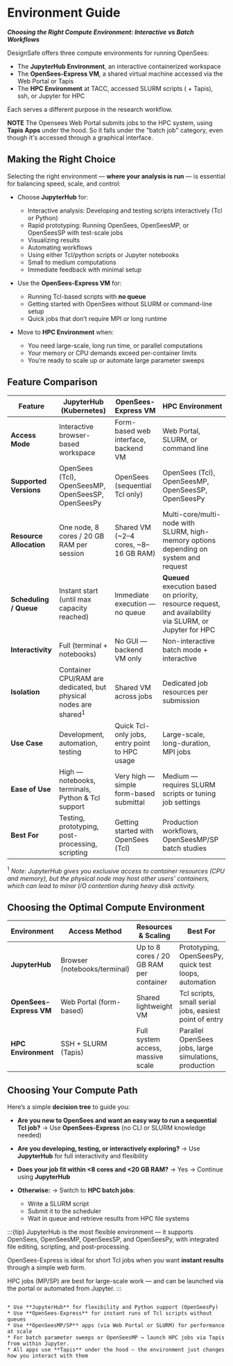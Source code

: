 # Environment Guide
***Choosing the Right Compute Environment: Interactive vs Batch Workflows***

DesignSafe offers three compute environments for running OpenSees:

* The **JupyterHub Environment**, an interactive containerized workspace
* The **OpenSees-Express VM**, a shared virtual machine accessed via the Web Portal or Tapis
* The **HPC Environment** at TACC, accessed SLURM scripts ( + Tapis), ssh, or Jupyter for HPC

Each serves a different purpose in the research workflow.

**NOTE** The Opensees Web Portal submits jobs to the HPC system, using **Tapis Apps** under the hood. So it falls under the "batch job" category, even though it's accessed through a graphical interface.

## Making the Right Choice

Selecting the right environment — **where your analysis is run** — is essential for balancing speed, scale, and control:

* Choose **JupyterHub** for:

  * Interactive analysis: Developing and testing scripts interactively (Tcl or Python)
  * Rapid prototyping: Running OpenSees, OpenSeesMP, or OpenSeesSP with test-scale jobs
  * Visualizing results
  * Automating workflows
  * Using either Tcl/python scripts or Jupyter notebooks
  * Small to medium computations
  * Immediate feedback with minimal setup

* Use the **OpenSees-Express VM** for:

  * Running Tcl-based scripts with **no queue**
  * Getting started with OpenSees without SLURM or command-line setup
  * Quick jobs that don’t require MPI or long runtime

* Move to **HPC Environment** when:

  * You need large-scale, long run time, or parallel computations
  * Your memory or CPU demands exceed per-container limits
  * You’re ready to scale up or automate large parameter sweeps


## Feature Comparison

| Feature                 | JupyterHub (Kubernetes)                            | OpenSees-Express VM                   | HPC Environment                            |
| ----------------------- | -------------------------------------------------- | --------------------------------------------- | ------------------------------------------------------ |
| **Access Mode**         | Interactive browser-based workspace                | Form-based web interface, backend VM          | Web Portal, SLURM, or command line                   |
| **Supported Versions**  | OpenSees (Tcl), OpenSeesMP, OpenSeesSP, OpenSeesPy | OpenSees (sequential Tcl only)                | OpenSees (Tcl), OpenSeesMP, OpenSeesSP, OpenSeesPy |
| **Resource Allocation** | One node, 8 cores / 20 GB RAM per session           | Shared VM (\~2–4 cores, \~8–16 GB RAM)        | Multi-core/multi-node with SLURM,  high-memory options depending on system and request                       |
| **Scheduling / Queue**  | Instant start (until max capacity reached)         | Immediate execution — no queue                | **Queued** execution based on priority, resource request, and availability via SLURM, or Jupyter for HPC                             |
| **Interactivity**       | Full (terminal + notebooks)                        | No GUI — backend VM only                      | Non-interactive batch mode + interactive                             |
| **Isolation**           | Container CPU/RAM are dedicated, but physical nodes are shared<sup>1</sup>    | Shared VM across jobs                         | Dedicated job resources per submission                 |
| **Use Case**            | Development, automation, testing | Quick Tcl-only jobs, entry point to HPC usage | Large-scale, long-duration, MPI jobs                   |
| **Ease of Use**         | High — notebooks, terminals, Python & Tcl support  | Very high — simple form-based submittal       | Medium — requires SLURM scripts or tuning job settings |
| **Best For**            | Testing, prototyping, post-processing, scripting   | Getting started with OpenSees (Tcl)           | Production workflows, OpenSeesMP/SP batch studies      |

<sup>1</sup> *Note: JupyterHub gives you exclusive access to container resources (CPU and memory), but the physical node may host other users' containers, which can lead to minor I/O contention during heavy disk activity.*

## Choosing the Optimal Compute Environment

| Environment                | Access Method                | Resources & Scaling                     | Best For                                               |
| -------------------------- | ---------------------------- | --------------------------------------- | ------------------------------------------------------ |
| **JupyterHub**             | Browser (notebooks/terminal) | Up to 8 cores / 20 GB RAM per container | Prototyping, OpenSeesPy, quick test loops, automation            |
| **OpenSees-Express VM**    | Web Portal (form-based)      | Shared lightweight VM                   | Tcl scripts, small serial jobs, easiest point of entry |
| **HPC Environment** | SSH + SLURM (Tapis)            | Full system access, massive scale                  | Parallel OpenSees jobs, large simulations, production  |


## Choosing Your Compute Path

Here’s a simple **decision tree** to guide you:

* **Are you new to OpenSees and want an easy way to run a sequential Tcl job?**
  → Use **OpenSees-Express** (no CLI or SLURM knowledge needed)
  
* **Are you developing, testing, or interactively exploring?**
  → Use **JupyterHub** for full interactivity and flexibility


* **Does your job fit within <8 cores and <20 GB RAM?**
  → Yes → Continue using **JupyterHub**

* **Otherwise:**
  → Switch to **HPC batch jobs**:

  * Write a SLURM script
  * Submit it to the scheduler
  * Wait in queue and retrieve results from HPC file systems

\:::{tip}
JupyterHub is the most flexible environment — it supports OpenSees, OpenSeesMP, OpenSeesSP, and OpenSeesPy, with integrated file editing, scripting, and post-processing.

OpenSees-Express is ideal for short Tcl jobs when you want **instant results** through a simple web form.

HPC jobs (MP/SP) are best for large-scale work — and can be launched via the portal or automated from Jupyter.
\:::

```{admonition} Quick Tips

* Use **JupyterHub** for flexibility and Python support (OpenSeesPy)
* Use **OpenSees-Express** for instant runs of Tcl scripts without queues
* Use **OpenSeesMP/SP** apps (via Web Portal or SLURM) for performance at scale
* For batch parameter sweeps or OpenSeesMP → launch HPC jobs via Tapis from within Jupyter.
* All apps use **Tapis** under the hood — the environment just changes how you interact with them
```

